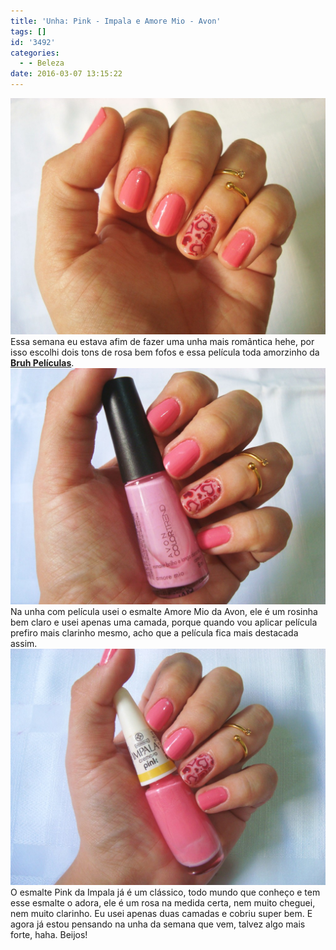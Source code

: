 ```yaml
---
title: 'Unha: Pink - Impala e Amore Mio - Avon'
tags: []
id: '3492'
categories:
  - - Beleza
date: 2016-03-07 13:15:22
---
```


[![esmalte amore mio - avon e esmalte pink - impala ](/images/2016/03/unha-da-semana-1024x768.jpg)](/images/2016/03/unha-da-semana.jpg) Essa semana eu estava afim de fazer uma unha mais romântica hehe, por isso escolhi dois tons de rosa bem fofos e essa película toda amorzinho da **[Bruh Películas](http://www.bruhpeliculas.com.br/)**. [![amore mio - avon - unha da semana ](/images/2016/03/película-de-coração-esmalte-amore-mio-avon-1024x768.jpg)](/images/2016/03/película-de-coração-esmalte-amore-mio-avon.jpg) Na unha com película usei o esmalte Amore Mio da Avon, ele é um rosinha bem claro e usei apenas uma camada, porque quando vou aplicar película prefiro mais clarinho mesmo, acho que a película fica mais destacada assim. [![unha - pink da impala ](/images/2016/03/esmalte-pink-impala-1024x768.jpg)](/images/2016/03/esmalte-pink-impala.jpg) O esmalte Pink da Impala já é um clássico, todo mundo que conheço e tem esse esmalte o adora, ele é um rosa na medida certa, nem muito cheguei, nem muito clarinho. Eu usei apenas duas camadas e cobriu super bem. E agora já estou pensando na unha da semana que vem, talvez algo mais forte, haha. Beijos!

